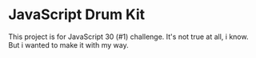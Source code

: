 # JavaScript Drum Kit
This project is for JavaScript 30 (#1) challenge. It's not true at all, i know. But i wanted to make it with my way.

